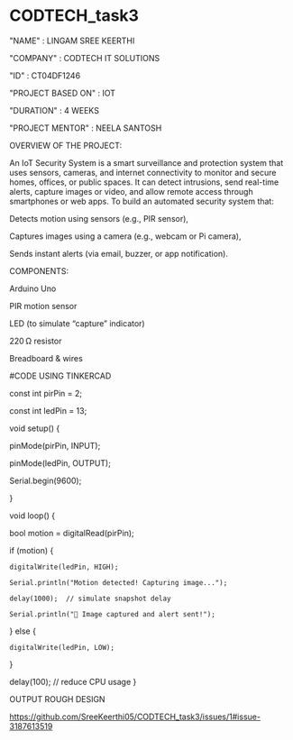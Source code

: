 # CODTECH_task3

"NAME" : LINGAM SREE KEERTHI


"COMPANY" : CODTECH IT SOLUTIONS


"ID" : CT04DF1246


"PROJECT BASED ON" : IOT


"DURATION" : 4 WEEKS


"PROJECT MENTOR" : NEELA SANTOSH


OVERVIEW OF THE PROJECT:

An IoT Security System is a smart surveillance and protection system that uses sensors, cameras, and internet connectivity to monitor and secure homes, offices, or public spaces. It can detect intrusions, send real-time alerts, capture images or video, and allow remote access through smartphones or web apps.
To build an automated security system that:


Detects motion using sensors (e.g., PIR sensor),

Captures images using a camera (e.g., webcam or Pi camera),

Sends instant alerts (via email, buzzer, or app notification).


COMPONENTS:

Arduino Uno

PIR motion sensor

LED (to simulate “capture” indicator)

220 Ω resistor

Breadboard & wires



#CODE USING TINKERCAD

const int pirPin = 2;

const int ledPin = 13;

void setup() {

  pinMode(pirPin, INPUT);
  
  pinMode(ledPin, OUTPUT);
  
  Serial.begin(9600);
  
}

void loop() {

  bool motion = digitalRead(pirPin);
  
  if (motion) {
  
    digitalWrite(ledPin, HIGH);
    
    Serial.println("Motion detected! Capturing image...");
    
    delay(1000);  // simulate snapshot delay
    
    Serial.println("💾 Image captured and alert sent!");
    
  } else {
  
    digitalWrite(ledPin, LOW);
    
  }
  
  delay(100);  // reduce CPU usage
}

OUTPUT ROUGH DESIGN


https://github.com/SreeKeerthi05/CODTECH_task3/issues/1#issue-3187613519
